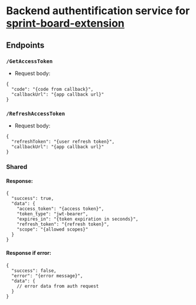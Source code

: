 # Backend authentification service for [sprint-board-extension](https://github.com/nerijusdu/sprint-board-extension)

## Endpoints

### `/GetAccessToken`
  - Request body:
  ```
  {
    "code": "{code from callback}",
    "callbackUrl": "{app callback url}"
  }
  ```


### `/RefreshAccessToken`
  - Request body:
  ```
  {
    "refreshToken": "{user refresh token}",
    "callbackUrl": "{app callback url}"
  }
  ```

### Shared
#### Response:
```
{
  "success": true,
  "data": {
    "access_token": "{access token}",
    "token_type": "jwt-bearer",
    "expires_in": "{token expiration in seconds}",
    "refresh_token": "{refresh token}",
    "scope": "{allowed scopes}"
  }
}
```

#### Response if error:
```
{
  "success": false,
  "error": "{error message}",
  "data": {
    // error data from auth request
  }
}
```